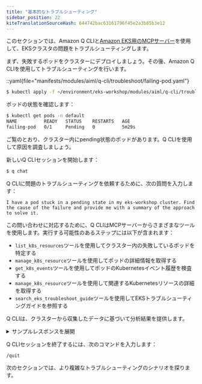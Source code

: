 ```yaml
---
title: "基本的なトラブルシューティング"
sidebar_position: 22
kiteTranslationSourceHash: 644742bac63161796f45e2a3b85b3e12
---
```


このセクションでは、Amazon Q CLIと[Amazon EKS用のMCPサーバー](https://awslabs.github.io/mcp/servers/eks-mcp-server/)を使用して、EKSクラスタの問題をトラブルシューティングします。

まず、失敗するポッドをクラスターにデプロイしましょう。その後、Amazon Q CLIを使用してトラブルシューティングを行います。

::yaml{file="manifests/modules/aiml/q-cli/troubleshoot/failing-pod.yaml"}

```bash
$ kubectl apply -f ~/environment/eks-workshop/modules/aiml/q-cli/troubleshoot/failing-pod.yaml
```

ポッドの状態を確認します：

```bash
$ kubectl get pods -n default
NAME          READY   STATUS    RESTARTS   AGE
failing-pod   0/1     Pending   0          5m29s
```

ご覧のとおり、クラスター内にpending状態のポッドがあります。Q CLIを使用して原因を調査しましょう。

新しいQ CLIセッションを開始します：

```bash test=false
$ q chat
```

Q CLIに問題のトラブルシューティングを依頼するために、次の質問を入力します：

```text
I have a pod stuck in a pending state in my eks-workshop cluster. Find the cause of the failure and provide me with a summary of the approach to solve it.
```

この問い合わせに対応するために、Q CLIはMCPサーバーからさまざまなツールを使用します。実行する可能性のあるステップには以下が含まれます：

- `list_k8s_resources`ツールを使用してクラスター内の失敗しているポッドを特定する
- `manage_k8s_resource`ツールを使用してポッドの詳細情報を取得する
- `get_k8s_events`ツールを使用してポッドのKubernetesイベント履歴を検査する
- `manage_k8s_resource`ツールを使用して関連するKubernetesリソースの詳細を取得する
- `search_eks_troubleshoot_guide`ツールを使用してEKSトラブルシューティングガイドを参照する

Q CLIは、クラスターから収集したデータに基づいて分析結果を提供します。

<details>
  <summary>サンプルレスポンスを展開</summary>

```text
## Pod Pending Issue Summary

Problem: Pod failing-pod in the default namespace is stuck in pending state.

Root Cause: The pod references a PersistentVolumeClaim named my-pvc that doesn't exist.

Error Details:
• Status: Unschedulable
• Message: persistentvolumeclaim "my-pvc" not found
• 0/3 nodes available due to missing PVC

Solutions:
1. Create the missing PVC - Create a PersistentVolumeClaim named my-pvc using the available gp2 StorageClass
2. Remove the volume requirement - Edit the pod to remove the volume mount and PVC reference
3. Delete the pod - If it's a test pod that's no longer needed

Available Resources:
• StorageClass gp2 is available for creating PVCs
• 3 worker nodes are healthy and available

The pod will automatically schedule once the PVC is created or the volume requirement is removed.
```

</details>

Q CLIセッションを終了するには、次のコマンドを入力します：

```text
/quit
```

次のセクションでは、より複雑なトラブルシューティングのシナリオを探ります。
